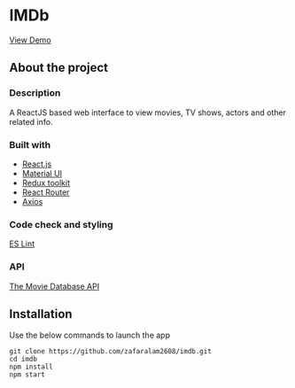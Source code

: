 # IMDb
[View Demo](https://zafaralam2608.github.io/imdb/)

## About the project

### Description
A ReactJS based web interface to view movies, TV shows, actors and other related info.

### Built with
* [React.js](https://reactjs.org/)
* [Material UI](https://mui.com/material-ui/getting-started/overview/)
* [Redux toolkit](https://redux-toolkit.js.org/)
* [React Router](https://reactrouter.com/docs/en/v6)
* [Axios](https://axios-http.com/docs/intro)

### Code check and styling
[ES Lint](https://eslint.org/)

### API
[The Movie Database API](https://developers.themoviedb.org/3)

## Installation
Use the below commands to launch the app
```
git clone https://github.com/zafaralam2608/imdb.git
cd imdb
npm install
npm start
```
